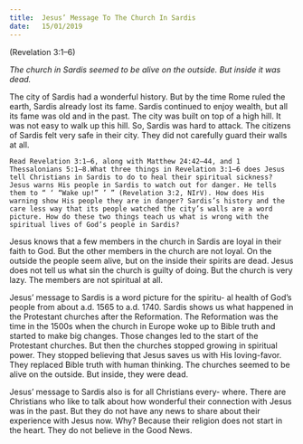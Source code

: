 ```yaml
---
title:  Jesus’ Message To The Church In Sardis
date:   15/01/2019
---
```


(Revelation 3:1–6)

_The church in Sardis seemed to be alive on the outside. But inside it was dead._

The city of Sardis had a wonderful history. But by the time Rome ruled the earth, Sardis already lost its fame. Sardis continued to enjoy wealth, but all its fame was old and in the past. The city was built on top of a high hill. It was not easy to walk up this hill. So, Sardis was hard to attack. The citizens of Sardis felt very safe in their city. They did not carefully guard their walls at all.

`Read Revelation 3:1–6, along with Matthew 24:42–44, and 1 Thessalonians 5:1–8.What three things in Revelation 3:1–6 does Jesus tell Christians in Sardis to do to heal their spiritual sickness? Jesus warns His people in Sardis to watch out for danger. He tells them to “ ‘ “Wake up!” ’ ” (Revelation 3:2, NIrV). How does His warning show His people they are in danger? Sardis’s history and the care­ less way that its people watched the city’s walls are a word picture. How do these two things teach us what is wrong with the spiritual lives of God’s people in Sardis?`

Jesus knows that a few members in the church in Sardis are loyal in their faith to God. But the other members in the church are not loyal. On the outside the people seem alive, but on the inside their spirits are dead. Jesus does not tell us what sin the church is guilty of doing. But the church is very lazy. The members are not spiritual at all.

Jesus’ message to Sardis is a word picture for the spiritu- al health of God’s people from about a.d. 1565 to a.d. 1740. Sardis shows us what happened in the Protestant churches after the Reformation. The Reformation was the time in the 1500s when the church in Europe woke up to Bible truth and started to make big changes. Those changes led to the start of the Protestant churches. But then the churches stopped growing in spiritual power. They stopped believing that Jesus saves us with His loving-favor. They replaced Bible truth with human thinking. The churches seemed to be alive on the outside. But inside, they were dead.

Jesus’ message to Sardis also is for all Christians every- where. There are Christians who like to talk about how wonderful their connection with Jesus was in the past. But they do not have any news to share about their experience with Jesus now. Why? Because their religion does not start in the heart. They do not believe in the Good News.